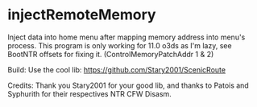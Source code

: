 # injectRemoteMemory
Inject data into home menu after mapping memory address into menu's process.
This program is only working for 11.0 o3ds as I'm lazy, see BootNTR offsets for fixing it. (ControlMemoryPatchAddr 1 & 2)

Build:
Use the cool lib: https://github.com/Stary2001/ScenicRoute

Credits:
Thank you Stary2001 for your good lib, and thanks to Patois and Syphurith for their respectives NTR CFW Disasm.
